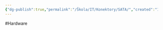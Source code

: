 ```yaml
---
{"dg-publish":true,"permalink":"/Škola/IT/Konektory/SATA/","created":"1980-01-01T00:00:00.000+01:00","updated":"2024-03-18T08:54:51.617+01:00"}
---
```


#Hardware 